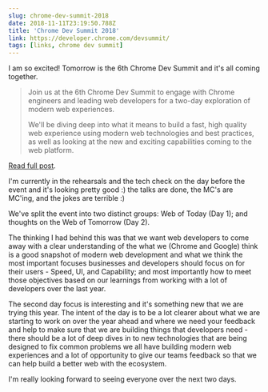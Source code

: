 ```yaml
---
slug: chrome-dev-summit-2018
date: 2018-11-11T23:19:50.788Z
title: 'Chrome Dev Summit 2018'
link: https://developer.chrome.com/devsummit/
tags: [links, chrome dev summit]
---
```

I am so excited! Tomorrow is the 6th Chrome Dev Summit and it's all coming together.

> Join us at the 6th Chrome Dev Summit to engage with Chrome engineers and leading web developers for a two-day exploration of modern web experiences.
> 
> We'll be diving deep into what it means to build a fast, high quality web experience using modern web technologies and best practices, as well as looking at the new and exciting capabilities coming to the web platform.

[Read full post](https://developer.chrome.com/devsummit/).

I'm currently in the rehearsals and the tech check on the day before the event and it's looking pretty good :) the talks are done, the MC's are MC'ing, and the jokes are terrible :)

We've split the event into two distinct groups: Web of Today (Day 1); and thoughts on the Web of Tomorrow (Day 2).

The thinking I had behind this was that we want web developers to come away with a clear understanding of the what we (Chrome and Google) think is a good snapshot of modern web development and what we think the most important focuses businesses and developers should focus on for their users - Speed, UI, and Capability; and most importantly how to meet those objectives based on our learnings from working with a lot of developers over the last year.

The second day focus is interesting and it's something new that we are trying this year. The intent of the day is to be a lot clearer about what we are starting to work on over the year ahead and where we need your feedback and help to make sure that we are building things that developers need - there should be a lot of deep dives in to new technologies that are being designed to fix common problems we all have building modern web experiences and a lot of opportunity to give our teams feedback so that we can help build a better web with the ecosystem.

I'm really looking forward to seeing everyone over the next two days.

